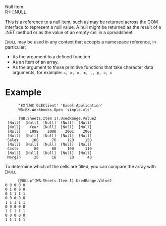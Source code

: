 <div class="heading">
  <div class="name">Null Item</div>
  <div class="command">R←⎕NULL</div>
</div>

This is a reference to a null item, such as may be returned across the COM interface to represent a null value. A null might be returned as the result of a .NET method or as the value of an empty cell in a spreadsheet

`⎕NULL` may be used in any context that accepts a namespace reference, in particular:

- As the argument to a defined function
- As an item of an array.
- As the argument to those primitive functions that take character data arguments, for example: `=, ≠, ≡, ≢, ,, ⍴, ⊃, ⊂`
# Example
```apl
      'EX'⎕WC'OLEClient' 'Excel.Application'
      WB←EX.Workbooks.Open 'simple.xls'
 
      (WB.Sheets.Item 1).UsedRange.Value2
 [Null]  [Null]  [Null]  [Null]  [Null] 
 [Null]    Year  [Null]  [Null]  [Null] 
 [Null]    1999    2000    2001    2002 
 [Null]  [Null]  [Null]  [Null]  [Null] 
 Sales      100      76     120     150 
 [Null]  [Null]  [Null]  [Null]  [Null] 
 Costs       80      60     100     110 
 [Null]  [Null]  [Null]  [Null]  [Null] 
 Margin      20      16      20      40 
```

To determine which of the cells are filled, you can compare the array with `⎕NULL`.
```apl
      ⎕NULL≢¨(WB.Sheets.Item 1).UsedRange.Value2
0 0 0 0 0
0 1 0 0 0
0 1 1 1 1
0 0 0 0 0
1 1 1 1 1
0 0 0 0 0
1 1 1 1 1
0 0 0 0 0
1 1 1 1 1
```
